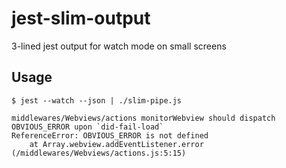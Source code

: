 # jest-slim-output
3-lined jest output for watch mode on small screens

## Usage
```
$ jest --watch --json | ./slim-pipe.js

middlewares/Webviews/actions monitorWebview should dispatch OBVIOUS_ERROR upon `did-fail-load`
ReferenceError: OBVIOUS_ERROR is not defined
    at Array.webview.addEventListener.error (/middlewares/Webviews/actions.js:5:15)
```
